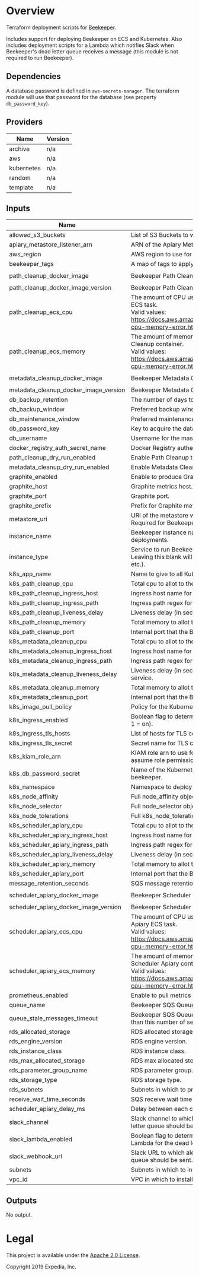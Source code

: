 # Overview
Terraform deployment scripts for [Beekeeper](https://github.com/ExpediaGroup/beekeeper).

Includes support for deploying Beekeeper on ECS and Kubernetes. Also includes deployment scripts for a Lambda which notifies Slack when Beekeeper's dead letter queue receives a message (this module is not required to run Beekeeper).

## Dependencies
A database password is defined in `aws-secrets-manager`. The terraform module will use that password for the database (see property `db_password_key`).

## Providers

| Name | Version |
|------|---------|
| archive | n/a |
| aws | n/a |
| kubernetes | n/a |
| random | n/a |
| template | n/a |

## Inputs

| Name | Description | Type | Default | Required |
|------|-------------|------|---------|:-----:|
| allowed\_s3\_buckets | List of S3 Buckets to which Beekeeper will have read-write access. | `list(string)` | `[]` | no |
| apiary\_metastore\_listener\_arn | ARN of the Apiary Metastore Listener. | `string` | n/a | yes |
| aws\_region | AWS region to use for resources. | `string` | n/a | yes |
| beekeeper\_tags | A map of tags to apply to resources. | `map(string)` | n/a | yes |
| path\_cleanup\_docker\_image | Beekeeper Path Cleanup  docker image. | `string` | `"expediagroup/beekeeper-path-cleanup"` | no |
| path\_cleanup\_docker\_image\_version | Beekeeper Path Cleanup  docker image version. | `string` | `"latest"` | no |
| path\_cleanup\_ecs\_cpu | The amount of CPU used to allocate for the Beekeeper Path Cleanup ECS task.<br>Valid values: https://docs.aws.amazon.com/AmazonECS/latest/developerguide/task-cpu-memory-error.html | `string` | `"2048"` | no |
| path\_cleanup\_ecs\_memory | The amount of memory (in MiB) used to allocate for the Beekeeper Path Cleanup container.<br>Valid values: https://docs.aws.amazon.com/AmazonECS/latest/developerguide/task-cpu-memory-error.html | `string` | `"4096"` | no |
| metadata\_cleanup\_docker\_image | Beekeeper Metadata Cleanup  docker image. | `string` | `"expediagroup/beekeeper-metadata-cleanup"` | no |
| metadata\_cleanup\_docker\_image\_version | Beekeeper Metadata Cleanup  docker image version. | `string` | `"latest"` | no |
| db\_backup\_retention | The number of days to retain backups for the RDS Beekeeper DB. | `string` | `10` | no |
| db\_backup\_window | Preferred backup window for the RDS Beekeeper DB in UTC. | `string` | `"02:00-03:00"` | no |
| db\_maintenance\_window | Preferred maintenance window for the RDS Beekeeper DB in UTC. | `string` | `"wed:03:00-wed:04:00"` | no |
| db\_password\_key | Key to acquire the database password for the strategy specified. | `string` | n/a | yes |
| db\_username | Username for the master DB user. | `string` | `"beekeeper"` | no |
| docker\_registry\_auth\_secret\_name | Docker Registry authentication SecretManager secret name. | `string` | `""` | no |
| path\_cleanup\_dry\_run\_enabled | Enable Path Cleanup to perform dry runs of deletions only. | `string` | `"false"` | no |
| metadata\_cleanup\_dry\_run\_enabled | Enable Metadata Cleanup to perform dry runs of deletions only. | `string` | `"false"` | no |
| graphite\_enabled | Enable to produce Graphite metrics - true or false. | `string` | `"false"` | no |
| graphite\_host | Graphite metrics host. | `string` | `"localhost"` | no |
| graphite\_port | Graphite port. | `string` | `"2003"` | no |
| graphite\_prefix | Prefix for Graphite metrics. | `string` | `""` | no |
| metastore\_uri | URI of the metastore where tables to be cleaned-up are located. Required for Beekeeper Metadata Cleanup. | `string` | `""` | yes |
| instance\_name | Beekeeper instance name to identify resources in multi-instance deployments. | `string` | `""` | no |
| instance\_type | Service to run Beekeeper on. Supported services: `ecs` (default), `k8s`. Leaving this blank will still deploy auxiliary components (e.g. RDS, SQS etc.). | `string` | `"ecs"` | no |
| k8s\_app\_name | Name to give to all Kubernetes resources that are deployed. | `string` | `"beekeeper"` | no |
| k8s\_path\_cleanup\_cpu | Total cpu to allot to the Beekeeper Path Cleanup pod. | `string` | `"500m"` | no |
| k8s\_path\_cleanup\_ingress\_host | Ingress host name for Beekeeper Path Cleanup. | `string` | `""` | no |
| k8s\_path\_cleanup\_ingress\_path | Ingress path regex for Beekeeper Path Cleanup. | `string` | `""` | no |
| k8s\_path\_cleanup\_liveness\_delay | Liveness delay (in seconds) for the Beekeeper Path Cleanup service. | `number` | `60` | no |
| k8s\_path\_cleanup\_memory | Total memory to allot to the Beekeeper Path Cleanup pod. | `string` | `"2Gi"` | no |
| k8s\_path\_cleanup\_port | Internal port that the Beekeeper Path Cleanup service runs on. | `number` | `8008` | no |
| k8s\_metadata\_cleanup\_cpu | Total cpu to allot to the Beekeeper Metadata Cleanup pod. | `string` | `"500m"` | no |
| k8s\_metadata\_cleanup\_ingress\_host | Ingress host name for Beekeeper Metadata Cleanup. | `string` | `""` | no |
| k8s\_metadata\_cleanup\_ingress\_path | Ingress path regex for Beekeeper Metadata Cleanup. | `string` | `""` | no |
| k8s\_metadata\_cleanup\_liveness\_delay | Liveness delay (in seconds) for the Beekeeper Metadata Cleanup service. | `number` | `60` | no |
| k8s\_metadata\_cleanup\_memory | Total memory to allot to the Beekeeper Metadata Cleanup pod. | `string` | `"2Gi"` | no |
| k8s\_metadata\_cleanup\_port | Internal port that the Beekeeper Metadata Cleanup service runs on. | `number` | `9008` | no |
| k8s\_image\_pull\_policy | Policy for the Kubernetes orchestrator to pull images. | `string` | `"Always"` | no |
| k8s\_ingress\_enabled | Boolean flag to determine if we should create an ingress or not. (0 = off, 1 = on). | `number` | `0` | no |
| k8s\_ingress\_tls\_hosts | List of hosts for TLS configuration of a Kubernetes ingress. | `list(string)` | `[]` | no |
| k8s\_ingress\_tls\_secret | Secret name for TLS configuration of a Kubernetes ingress. | `string` | `""` | no |
| k8s\_kiam\_role\_arn | KIAM role arn to use for creating a K8S IAM role with the correct assume role permissions. | `string` | `""` | no |
| k8s\_db\_password\_secret | Name of the Kubernetes secret that would store the db password for beekeeper. | `string` | `"beekeeper-db-password"` | no |
| k8s\_namespace | Namespace to deploy all Kubernetes resources to. | `string` | `"beekeeper"` | no |
| k8s\_node\_affinity | Full node\_affinity object as per terraform/Kubernetes docs. | `object({})` | `{}` | no |
| k8s\_node\_selector | Full node\_selector object as per terraform/Kubernetes docs. | `object({})` | `{}` | no |
| k8s\_node\_tolerations | Full k8s\_node\_tolerations object as per terraform/Kubernetes docs. | `object({})` | `{}` | no |
| k8s\_scheduler\_apiary\_cpu | Total cpu to allot to the Beekeeper Scheduler Apiary pod. | `string` | `"500m"` | no |
| k8s\_scheduler\_apiary\_ingress\_host | Ingress host name for Beekeeper Scheduler Apiary. | `string` | `""` | no |
| k8s\_scheduler\_apiary\_ingress\_path | Ingress path regex for Beekeeper Scheduler Apiary. | `string` | `""` | no |
| k8s\_scheduler\_apiary\_liveness\_delay | Liveness delay (in seconds) for the Beekeeper Scheduling service. | `number` | `60` | no |
| k8s\_scheduler\_apiary\_memory | Total memory to allot to the Beekeeper Scheduler Apiary pod. | `string` | `"2Gi"` | no |
| k8s\_scheduler\_apiary\_port | Internal port that the Beekeeper Scheduler Apiary service runs on. | `number` | `8080` | no |
| message\_retention\_seconds | SQS message retention (s). | `string` | `"604800"` | no |
| scheduler\_apiary\_docker\_image | Beekeeper Scheduler Apiary image. | `string` | `"expediagroup/beekeeper-scheduler-apiary"` | no |
| scheduler\_apiary\_docker\_image\_version | Beekeeper Scheduler Apiary image version. | `string` | `"latest"` | no |
| scheduler\_apiary\_ecs\_cpu | The amount of CPU used to allocate for the Beekeeper Scheduler Apiary ECS task.<br>Valid values: https://docs.aws.amazon.com/AmazonECS/latest/developerguide/task-cpu-memory-error.html | `string` | `"2048"` | no |
| scheduler\_apiary\_ecs\_memory | The amount of memory (in MiB) used to allocate for the Beekeeper Scheduler Apiary container.<br>Valid values: https://docs.aws.amazon.com/AmazonECS/latest/developerguide/task-cpu-memory-error.html | `string` | `"4096"` | no |
| prometheus\_enabled | Enable to pull metrics using Prometheus - true or false. | `string` | `"false"` | no |
| queue\_name | Beekeeper SQS Queue name. | `string` | `"apiary-beekeeper"` | no |
| queue\_stale\_messages\_timeout | Beekeeper SQS Queue Cloudwatch Alert timeout for messages older than this number of seconds. | `string` | `"1209600"` | no |
| rds\_allocated\_storage | RDS allocated storage in GBs. | `string` | `10` | no |
| rds\_engine\_version | RDS engine version. | `string` | `"8.0"` | no |
| rds\_instance\_class | RDS instance class. | `string` | `"db.t2.micro"` | no |
| rds\_max\_allocated\_storage | RDS max allocated storage (autoscaling) in GBs. | `string` | `100` | no |
| rds\_parameter\_group\_name | RDS parameter group. | `string` | `"default.mysql8.0"` | no |
| rds\_storage\_type | RDS storage type. | `string` | `"gp2"` | no |
| rds\_subnets | Subnets in which to provision Beekeeper RDS DB. | `list(string)` | n/a | yes |
| receive\_wait\_time\_seconds | SQS receive wait time (s). | `string` | `"20"` | no |
| scheduler\_apiary\_delay\_ms | Delay between each cleanup job that is scheduled in milliseconds. | `string` | `"300000"` | no |
| slack\_channel | Slack channel to which alerts about messages landing on the dead letter queue should be sent. | `string` | `""` | no |
| slack\_lambda\_enabled | Boolean flag to determine if Beekeeper should create a Slack notifying Lambda for the dead letter queue. (0 = off, 1 = on). | `number` | `0` | no |
| slack\_webhook\_url | Slack URL to which alerts about messages landing on the dead letter queue should be sent. | `string` | `""` | no |
| subnets | Subnets in which to install Beekeeper. | `list(string)` | n/a | yes |
| vpc\_id | VPC in which to install Beekeeper. | `string` | n/a | yes |

## Outputs

No output.

# Legal
This project is available under the [Apache 2.0 License](http://www.apache.org/licenses/LICENSE-2.0.html).

Copyright 2019 Expedia, Inc.
